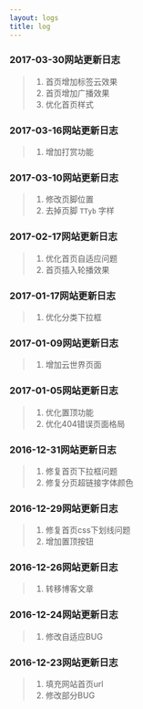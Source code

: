 ```yaml
---
layout: logs
title: log
---
```


### 2017-03-30网站更新日志
>1. 首页增加标签云效果
>2. 首页增加广播效果
>3. 优化首页样式


### 2017-03-16网站更新日志
>1. 增加打赏功能

### 2017-03-10网站更新日志
>1. 修改页脚位置
>2. 去掉页脚 `TTyb` 字样

### 2017-02-17网站更新日志
>1. 优化首页自适应问题
>2. 首页插入轮播效果

### 2017-01-17网站更新日志
>1. 优化分类下拉框

### 2017-01-09网站更新日志
>1. 增加云世界页面

### 2017-01-05网站更新日志
>1. 优化置顶功能
>2. 优化404错误页面格局

### 2016-12-31网站更新日志
>1. 修复首页下拉框问题
>2. 修复分页超链接字体颜色

### 2016-12-29网站更新日志
>1. 修复首页css下划线问题
>2. 增加置顶按钮

### 2016-12-26网站更新日志
>1. 转移博客文章

### 2016-12-24网站更新日志
>1. 修改自适应BUG

### 2016-12-23网站更新日志
>1. 填充网站首页url
>2. 修改部分BUG
